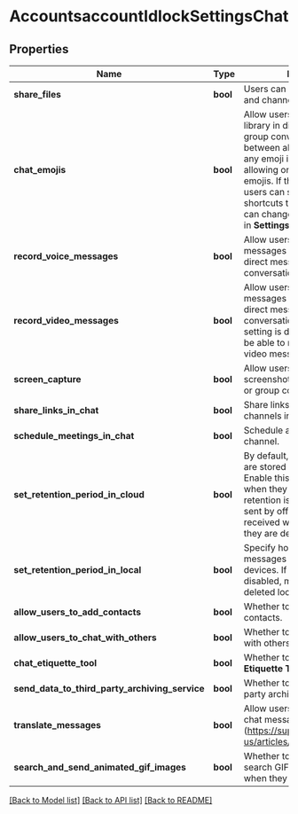 # AccountsaccountIdlockSettingsChat

## Properties
Name | Type | Description | Notes
------------ | ------------- | ------------- | -------------
**share_files** | **bool** | Users can share files in chats and channels. | [optional] 
**chat_emojis** | **bool** | Allow users to use the emoji library in direct messages or group conversations. Choose between allowing users to use any emoji in the library, or allowing only pre-selected emojis. If the setting is disabled, users can still use keyboard shortcuts to add emojis. Users can change their emoji skin tone in **Settings**. | [optional] 
**record_voice_messages** | **bool** | Allow users to record voice messages that can be sent in direct messages or group conversations. | [optional] 
**record_video_messages** | **bool** | Allow users to record video messages that can be sent in direct messages or group conversations. If the file share setting is disabled, they will not be able to record and send video messages. | [optional] 
**screen_capture** | **bool** | Allow users to take and send screenshots in direct messages or group conversations. | [optional] 
**share_links_in_chat** | **bool** | Share links to messages and channels in Team Chat. | [optional] 
**schedule_meetings_in_chat** | **bool** | Schedule a meeting from chat or channel. | [optional] 
**set_retention_period_in_cloud** | **bool** | By default, messages and files are stored in Zoom&#x27;s cloud. Enable this setting to specify when they are deleted. When retention is disabled, messages sent by offline users can be received within 7 days before they are deleted. | [optional] 
**set_retention_period_in_local** | **bool** | Specify how long your messages are saved on local devices. If this setting is disabled, messages are never deleted locally. | [optional] 
**allow_users_to_add_contacts** | **bool** | Whether to allow users to add contacts. | [optional] 
**allow_users_to_chat_with_others** | **bool** | Whether to allow users to chat with others. | [optional] 
**chat_etiquette_tool** | **bool** | Whether to enable the **Chat Etiquette Tool**. | [optional] 
**send_data_to_third_party_archiving_service** | **bool** | Whether to send data to third-party archiving service. | [optional] 
**translate_messages** | **bool** | Allow users to translate team chat messages. [Learn more].(https://support.zoom.us/hc/en-us/articles/12998089084685) | [optional] 
**search_and_send_animated_gif_images** | **bool** | Whether to allow users to search GIF images from GIPHY when they compose messages. | [optional] 

[[Back to Model list]](../README.md#documentation-for-models) [[Back to API list]](../README.md#documentation-for-api-endpoints) [[Back to README]](../README.md)

